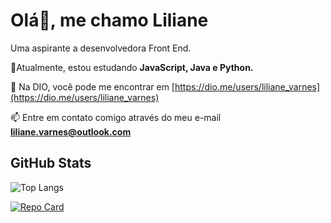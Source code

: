 
# Olá👋, me chamo Liliane

Uma aspirante a desenvolvedora Front End.

🌱Atualmente, estou estudando **JavaScript, Java e Python.**

📝 Na DIO, você pode me encontrar em [https://dio.me/users/liliane_varnes](https://dio.me/users/liliane_varnes)

📫 Entre em contato comigo através do meu e-mail **<liliane.varnes@outlook.com>**

## GitHub Stats

![Top Langs](https://github-readme-stats-git-masterrstaa-rickstaa.vercel.app/api/top-langs/?username=varnesliliane&bg_color=000&border_color=30A3DC&title_color=E94D5F&text_color=FFF)

[![Repo Card](https://github-readme-stats.vercel.app/api/pin/?username=varnesliliane&repo=dio-lab-open-source&bg_color=000&border_color=30A3DC&show_icons=true&icon_color=30A3DC&title_color=E94D5F&text_color=FFF)](https://github.com/varnesliliane/dio-lab-open-source)
